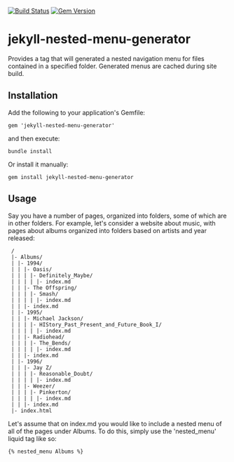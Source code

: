 [![Build Status](https://travis-ci.org/Granicus/jekyll-nested-menu-generator.svg?branch=master)](https://travis-ci.org/granicus/jekyll-nested-menu-generator)
[![Gem Version](https://badge.fury.io/rb/jekyll-nested-menu-generator.svg)](http://badge.fury.io/rb/jekyll-nested-menu-generator)

jekyll-nested-menu-generator
=======================

Provides a tag that will generated a nested navigation menu for files contained
in a specified folder. Generated menus are cached during site build.

## Installation

Add the following to your application's Gemfile:

    gem 'jekyll-nested-menu-generator'

and then execute:

    bundle install

Or install it manually:

    gem install jekyll-nested-menu-generator

## Usage

Say you have a number of pages, organized into folders, some of which are in
other folders. For example, let's consider a website about music, with pages 
about albums organized into folders based on artists and year released:

```
 /
 |- Albums/ 
 | |- 1994/
 | | |- Oasis/
 | | | |- Definitely_Maybe/
 | | | | |- index.md
 | | |- The Offspring/
 | | | |- Smash/
 | | | | |- index.md
 | | |- index.md
 | |- 1995/
 | | |- Michael Jackson/
 | | | |- HIStory_Past_Present_and_Future_Book_I/
 | | | | |- index.md
 | | |- Radiohead/
 | | | |- The_Bends/
 | | | | |- index.md
 | | |- index.md
 | |- 1996/
 | | |- Jay Z/
 | | | |- Reasonable_Doubt/
 | | | | |- index.md
 | | |- Weezer/
 | | | |- Pinkerton/
 | | | | |- index.md
 | | |- index.md
 |- index.html
```

Let's assume that on index.md you would like to include a nested menu of all of
the pages under Albums. To do this, simply use the 'nested_menu' liquid tag like
so:

```
{% nested_menu Albums %}
```
